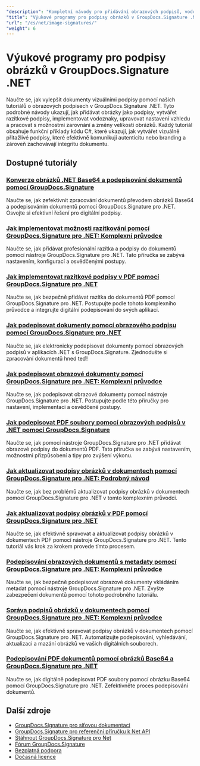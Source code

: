 ```yaml
---
"description": "Kompletní návody pro přidávání obrazových podpisů, vodoznaků a razítek do dokumentů pomocí nástroje GroupDocs.Signature pro .NET."
"title": "Výukové programy pro podpisy obrázků v GroupDocs.Signature .NET"
"url": "/cs/net/image-signatures/"
"weight": 6
---
```


# Výukové programy pro podpisy obrázků v GroupDocs.Signature .NET

Naučte se, jak vylepšit dokumenty vizuálními podpisy pomocí našich tutoriálů o obrazových podpisech v GroupDocs.Signature .NET. Tyto podrobné návody ukazují, jak přidávat obrázky jako podpisy, vytvářet razítkové podpisy, implementovat vodoznaky, upravovat nastavení vzhledu a pracovat s možnostmi zarovnání a změny velikosti obrázků. Každý tutoriál obsahuje funkční příklady kódu C#, které ukazují, jak vytvářet vizuálně přitažlivé podpisy, které efektivně komunikují autenticitu nebo branding a zároveň zachovávají integritu dokumentu.

## Dostupné tutoriály

### [Konverze obrázků .NET Base64 a podepisování dokumentů pomocí GroupDocs.Signature](./net-base64-image-conversion-document-signing-groupdocs/)
Naučte se, jak zefektivnit zpracování dokumentů převodem obrázků Base64 a podepisováním dokumentů pomocí GroupDocs.Signature pro .NET. Osvojte si efektivní řešení pro digitální podpisy.

### [Jak implementovat možnosti razítkování pomocí GroupDocs.Signature pro .NET: Komplexní průvodce](./implement-stamp-sign-options-groupdocs-signature-dotnet/)
Naučte se, jak přidávat profesionální razítka a podpisy do dokumentů pomocí nástroje GroupDocs.Signature pro .NET. Tato příručka se zabývá nastavením, konfigurací a osvědčenými postupy.

### [Jak implementovat razítkové podpisy v PDF pomocí GroupDocs.Signature pro .NET](./implement-stamp-signature-groupdocs-signature-pdf/)
Naučte se, jak bezpečně přidávat razítka do dokumentů PDF pomocí GroupDocs.Signature pro .NET. Postupujte podle tohoto komplexního průvodce a integrujte digitální podepisování do svých aplikací.

### [Jak podepisovat dokumenty pomocí obrazového podpisu pomocí GroupDocs.Signature pro .NET](./sign-document-image-signature-groupdocs-signature-net/)
Naučte se, jak elektronicky podepisovat dokumenty pomocí obrazových podpisů v aplikacích .NET s GroupDocs.Signature. Zjednodušte si zpracování dokumentů hned teď!

### [Jak podepisovat obrazové dokumenty pomocí GroupDocs.Signature pro .NET: Komplexní průvodce](./sign-image-documents-groupdocs-signature-net/)
Naučte se, jak podepisovat obrazové dokumenty pomocí nástroje GroupDocs.Signature pro .NET. Postupujte podle této příručky pro nastavení, implementaci a osvědčené postupy.

### [Jak podepisovat PDF soubory pomocí obrazových podpisů v .NET pomocí GroupDocs.Signature](./professional-pdf-signature-image-dotnet-groupdocs-signature/)
Naučte se, jak pomocí nástroje GroupDocs.Signature pro .NET přidávat obrazové podpisy do dokumentů PDF. Tato příručka se zabývá nastavením, možnostmi přizpůsobení a tipy pro zvýšení výkonu.

### [Jak aktualizovat podpisy obrázků v dokumentech pomocí GroupDocs.Signature pro .NET: Podrobný návod](./update-image-signatures-groupdocs-signature-dotnet/)
Naučte se, jak bez problémů aktualizovat podpisy obrázků v dokumentech pomocí GroupDocs.Signature pro .NET v tomto komplexním průvodci.

### [Jak aktualizovat podpisy obrázků v PDF pomocí GroupDocs.Signature pro .NET](./update-image-signatures-pdf-groupdocs-net/)
Naučte se, jak efektivně spravovat a aktualizovat podpisy obrázků v dokumentech PDF pomocí nástroje GroupDocs.Signature pro .NET. Tento tutoriál vás krok za krokem provede tímto procesem.

### [Podepisování obrazových dokumentů s metadaty pomocí GroupDocs.Signature pro .NET: Komplexní průvodce](./image-document-signing-metadata-groupdocs-signature/)
Naučte se, jak bezpečně podepisovat obrazové dokumenty vkládáním metadat pomocí nástroje GroupDocs.Signature pro .NET. Zvyšte zabezpečení dokumentů pomocí tohoto podrobného tutoriálu.

### [Správa podpisů obrázků v dokumentech pomocí GroupDocs.Signature pro .NET: Komplexní průvodce](./manage-image-signatures-groupdocs-signature-net/)
Naučte se, jak efektivně spravovat podpisy obrázků v dokumentech pomocí GroupDocs.Signature pro .NET. Automatizujte podepisování, vyhledávání, aktualizaci a mazání obrázků ve vašich digitálních souborech.

### [Podepisování PDF dokumentů pomocí obrázků Base64 a GroupDocs.Signature pro .NET](./sign-pdf-base64-image-groupdocs-signature/)
Naučte se, jak digitálně podepisovat PDF soubory pomocí obrázku Base64 pomocí GroupDocs.Signature pro .NET. Zefektivněte proces podepisování dokumentů.

## Další zdroje

- [GroupDocs.Signature pro síťovou dokumentaci](https://docs.groupdocs.com/signature/net/)
- [GroupDocs.Signature pro referenční příručku k Net API](https://reference.groupdocs.com/signature/net/)
- [Stáhnout GroupDocs.Signature pro Net](https://releases.groupdocs.com/signature/net/)
- [Fórum GroupDocs.Signature](https://forum.groupdocs.com/c/signature)
- [Bezplatná podpora](https://forum.groupdocs.com/)
- [Dočasná licence](https://purchase.groupdocs.com/temporary-license/)